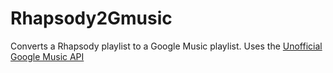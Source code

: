 # Rhapsody2Gmusic

Converts a Rhapsody playlist to a Google Music playlist.  Uses the [Unofficial Google Music API](https://github.com/simon-weber/gmusicapi)
